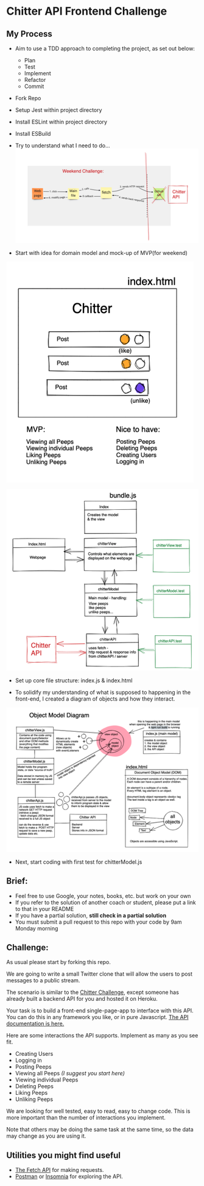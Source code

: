 # Chitter API Frontend Challenge

## My Process

* Aim to use a TDD approach to completing the project, as set out below:
   - Plan
   - Test
   - Implement
   - Refactor
   - Commit
   
* Fork Repo
* Setup Jest within project directory
* Install ESLint within project directory
* Install ESBuild

* Try to understand what I need to do...
![Diagram](images/Task_Diagram.png)

* Start with idea for domain model and mock-up of MVP(for weekend)

![Diagram](images/MVP_mock_up.png)

![Diagram](images/Domain_model.png)

* Set up core file structure: index.js & index.html

* To solidify my understanding of what is supposed to happening in the front-end, I created a diagram of objects and how they interact.

![Diagram](images/Object_Model_Diagram.png)

* Next, start coding with first test for chitterModel.js





Brief:
-------

* Feel free to use Google, your notes, books, etc. but work on your own
* If you refer to the solution of another coach or student, please put a link to that in your README
* If you have a partial solution, **still check in a partial solution**
* You must submit a pull request to this repo with your code by 9am Monday morning

Challenge:
-------

As usual please start by forking this repo.

We are going to write a small Twitter clone that will allow the users to post messages to a public stream.

The scenario is similar to the [Chitter Challenge](https://github.com/makersacademy/chitter-challenge), except someone has already built a backend API for you and hosted it on Heroku.

Your task is to build a front-end single-page-app to interface with this API. You can do this in any framework you like, or in pure Javascript. [The API documentation is here.](https://github.com/makersacademy/chitter_api_backend)

Here are some interactions the API supports. Implement as many as you see fit.

* Creating Users
* Logging in
* Posting Peeps
* Viewing all Peeps *(I suggest you start here)*
* Viewing individual Peeps
* Deleting Peeps
* Liking Peeps
* Unliking Peeps

We are looking for well tested, easy to read, easy to change code. This is more important than the number of interactions you implement.

Note that others may be doing the same task at the same time, so the data may change as you are using it.

## Utilities you might find useful

* [The Fetch API](https://developer.mozilla.org/en-US/docs/Web/API/Fetch_API/Using_Fetch) for making requests.
* [Postman](https://www.getpostman.com/) or [Insomnia](https://insomnia.rest/) for exploring the API.
